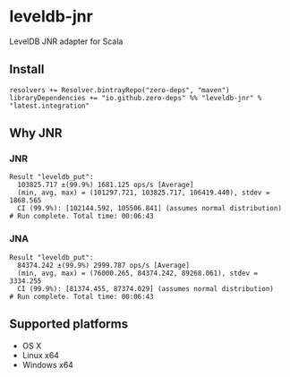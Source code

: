 # leveldb-jnr

LevelDB JNR adapter for Scala

## Install

```
resolvers += Resolver.bintrayRepo("zero-deps", "maven")
libraryDependencies += "io.github.zero-deps" %% "leveldb-jnr" % "latest.integration"
```

## Why JNR

### JNR

```
Result "leveldb_put":
  103825.717 ±(99.9%) 1681.125 ops/s [Average]
  (min, avg, max) = (101297.721, 103825.717, 106419.440), stdev = 1868.565
  CI (99.9%): [102144.592, 105506.841] (assumes normal distribution)
# Run complete. Total time: 00:06:43
```

### JNA

```
Result "leveldb_put":
  84374.242 ±(99.9%) 2999.787 ops/s [Average]
  (min, avg, max) = (76000.265, 84374.242, 89268.061), stdev = 3334.255
  CI (99.9%): [81374.455, 87374.029] (assumes normal distribution)
# Run complete. Total time: 00:06:43
```

## Supported platforms

* OS X
* Linux x64
* Windows x64
